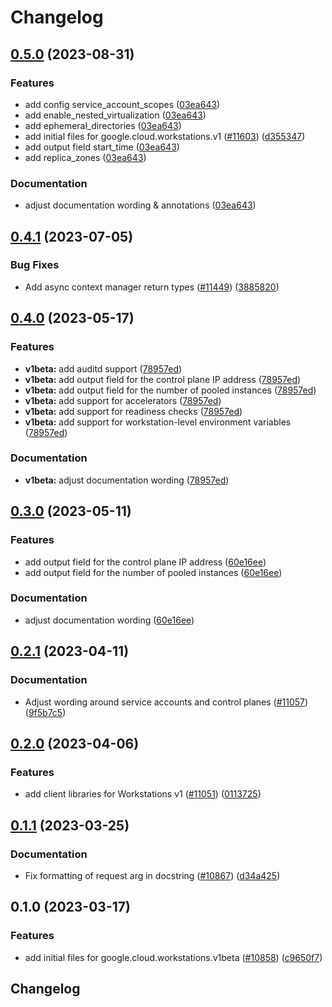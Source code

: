 # Changelog

## [0.5.0](https://github.com/googleapis/google-cloud-python/compare/google-cloud-workstations-v0.4.1...google-cloud-workstations-v0.5.0) (2023-08-31)


### Features

* add config service_account_scopes ([03ea643](https://github.com/googleapis/google-cloud-python/commit/03ea6435209371d3ac18a1a954a5c96ece600c4c))
* add enable_nested_virtualization ([03ea643](https://github.com/googleapis/google-cloud-python/commit/03ea6435209371d3ac18a1a954a5c96ece600c4c))
* add ephemeral_directories ([03ea643](https://github.com/googleapis/google-cloud-python/commit/03ea6435209371d3ac18a1a954a5c96ece600c4c))
* add initial files for google.cloud.workstations.v1 ([#11603](https://github.com/googleapis/google-cloud-python/issues/11603)) ([d355347](https://github.com/googleapis/google-cloud-python/commit/d355347eea116cc74d194c2fc99842f9b907f4ce))
* add output field start_time ([03ea643](https://github.com/googleapis/google-cloud-python/commit/03ea6435209371d3ac18a1a954a5c96ece600c4c))
* add replica_zones ([03ea643](https://github.com/googleapis/google-cloud-python/commit/03ea6435209371d3ac18a1a954a5c96ece600c4c))


### Documentation

* adjust documentation wording & annotations ([03ea643](https://github.com/googleapis/google-cloud-python/commit/03ea6435209371d3ac18a1a954a5c96ece600c4c))

## [0.4.1](https://github.com/googleapis/google-cloud-python/compare/google-cloud-workstations-v0.4.0...google-cloud-workstations-v0.4.1) (2023-07-05)


### Bug Fixes

* Add async context manager return types ([#11449](https://github.com/googleapis/google-cloud-python/issues/11449)) ([3885820](https://github.com/googleapis/google-cloud-python/commit/388582082828e22a517c4f794901ee5dcbc31bd9))

## [0.4.0](https://github.com/googleapis/google-cloud-python/compare/google-cloud-workstations-v0.3.0...google-cloud-workstations-v0.4.0) (2023-05-17)


### Features

* **v1beta:** add auditd support ([78957ed](https://github.com/googleapis/google-cloud-python/commit/78957ed60b63eb3c5d26912934c77c99b288c3a7))
* **v1beta:** add output field for the control plane IP address ([78957ed](https://github.com/googleapis/google-cloud-python/commit/78957ed60b63eb3c5d26912934c77c99b288c3a7))
* **v1beta:** add output field for the number of pooled instances ([78957ed](https://github.com/googleapis/google-cloud-python/commit/78957ed60b63eb3c5d26912934c77c99b288c3a7))
* **v1beta:** add support for accelerators ([78957ed](https://github.com/googleapis/google-cloud-python/commit/78957ed60b63eb3c5d26912934c77c99b288c3a7))
* **v1beta:** add support for readiness checks ([78957ed](https://github.com/googleapis/google-cloud-python/commit/78957ed60b63eb3c5d26912934c77c99b288c3a7))
* **v1beta:** add support for workstation-level environment variables ([78957ed](https://github.com/googleapis/google-cloud-python/commit/78957ed60b63eb3c5d26912934c77c99b288c3a7))


### Documentation

* **v1beta:** adjust documentation wording ([78957ed](https://github.com/googleapis/google-cloud-python/commit/78957ed60b63eb3c5d26912934c77c99b288c3a7))

## [0.3.0](https://github.com/googleapis/google-cloud-python/compare/google-cloud-workstations-v0.2.1...google-cloud-workstations-v0.3.0) (2023-05-11)


### Features

* add output field for the control plane IP address ([60e16ee](https://github.com/googleapis/google-cloud-python/commit/60e16ee099ab5522563e44d307a76af4c8177288))
* add output field for the number of pooled instances ([60e16ee](https://github.com/googleapis/google-cloud-python/commit/60e16ee099ab5522563e44d307a76af4c8177288))


### Documentation

* adjust documentation wording ([60e16ee](https://github.com/googleapis/google-cloud-python/commit/60e16ee099ab5522563e44d307a76af4c8177288))

## [0.2.1](https://github.com/googleapis/google-cloud-python/compare/google-cloud-workstations-v0.2.0...google-cloud-workstations-v0.2.1) (2023-04-11)


### Documentation

* Adjust wording around service accounts and control planes ([#11057](https://github.com/googleapis/google-cloud-python/issues/11057)) ([9f5b7c5](https://github.com/googleapis/google-cloud-python/commit/9f5b7c5a03b34fa1219c7218fa239ea6d829a949))

## [0.2.0](https://github.com/googleapis/google-cloud-python/compare/google-cloud-workstations-v0.1.1...google-cloud-workstations-v0.2.0) (2023-04-06)


### Features

* add client libraries for Workstations v1 ([#11051](https://github.com/googleapis/google-cloud-python/issues/11051)) ([0113725](https://github.com/googleapis/google-cloud-python/commit/011372504f796156bc929ce414a9aa96bd73360c))

## [0.1.1](https://github.com/googleapis/google-cloud-python/compare/google-cloud-workstations-v0.1.0...google-cloud-workstations-v0.1.1) (2023-03-25)


### Documentation

* Fix formatting of request arg in docstring ([#10867](https://github.com/googleapis/google-cloud-python/issues/10867)) ([d34a425](https://github.com/googleapis/google-cloud-python/commit/d34a425f7d0f02bebaf20d24b725b8c25c699697))

## 0.1.0 (2023-03-17)


### Features

* add initial files for google.cloud.workstations.v1beta ([#10858](https://github.com/googleapis/google-cloud-python/issues/10858)) ([c9650f7](https://github.com/googleapis/google-cloud-python/commit/c9650f74cbf6ee04d1ccbd17947b66a0fecd4237))

## Changelog

